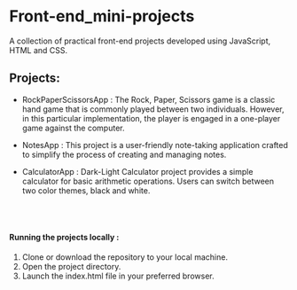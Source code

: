# Front-end_mini-projects

A collection of practical front-end projects developed using JavaScript, HTML and CSS.

## Projects:
* RockPaperScissorsApp : The Rock, Paper, Scissors game is a classic hand game that is commonly played between two individuals. However, in this particular implementation, the player is engaged in a one-player game against the computer.

* NotesApp : This project is a user-friendly note-taking application crafted to simplify the process of creating and managing notes.

* CalculatorApp : Dark-Light Calculator project provides a simple calculator for basic arithmetic operations. Users can switch between two color themes, black and white.

<br>
<br>

#### Running the projects locally : 
1. Clone or download the repository to your local machine.
2. Open the project directory.
3. Launch the index.html file in your preferred browser.
